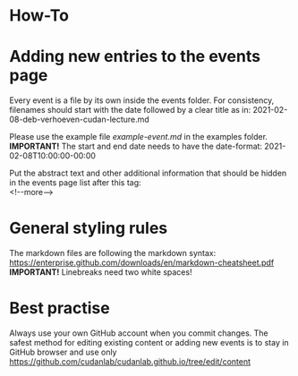 # How-To 


# Adding new entries to the events page   
Every event is a file by its own inside the events folder. For consistency, filenames should start with the date followed by a clear title as in: 2021-02-08-deb-verhoeven-cudan-lecture.md 

Please use the example file *example-event.md* in the examples folder.   
**IMPORTANT!** The start and end date needs to have the date-format: 2021-02-08T10:00:00-00:00  

Put the abstract text and other additional information that should be hidden in the events page list after this tag:   
\<!--more-->

# General styling rules  
The markdown files are following the markdown syntax:
https://enterprise.github.com/downloads/en/markdown-cheatsheet.pdf  
**IMPORTANT!** Linebreaks need two white spaces!  


# Best practise  
Always use your own GitHub account when you commit changes. The safest method for editing existing content or adding new events is to stay in GitHub browser and use only https://github.com/cudanlab/cudanlab.github.io/tree/edit/content   

